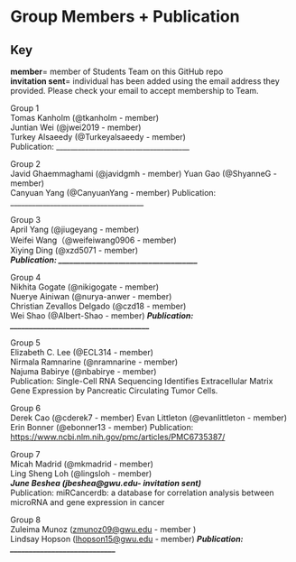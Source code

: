 
# Group Members + Publication 

## Key   
**member**= member of Students Team on this GitHub repo   
**invitation sent**= individual has been added using the email address they provided. Please check your email to accept membership to Team.

Group 1   
Tomas Kanholm (@tkanholm - member)    
Juntian Wei (@jwei2019 - member)      
Turkey Alsaeedy (@Turkeyalsaeedy - member)    
Publication: _____________________________________

Group 2   
Javid Ghaemmaghami (@javidgmh - member) 
Yuan Gao (@ShyanneG - member)    
Canyuan Yang (@CanyuanYang - member)
Publication: _____________________________________

Group 3   
April Yang (@jiugeyang - member)   
Weifei Wang（@weifeiwang0906 - member)    
Xiying Ding (@xzd5071 - member)    
***Publication: _____________________________________***

Group 4   
Nikhita Gogate (@nikigogate -  member)  
Nuerye Ainiwan (@nurya-anwer - member)    
Christian Zevallos Delgado (@czd18 - member)   
Wei Shao (@Albert-Shao - member) 
***Publication: _____________________________________***    


Group 5   
Elizabeth C. Lee (@ECL314 -  member)    
Nirmala Ramnarine (@nramnarine - member)   
Najuma Babirye (@nbabirye - member)    
Publication: Single-Cell RNA Sequencing Identifies Extracellular Matrix Gene Expression by Pancreatic Circulating Tumor Cells.    

Group 6   
Derek Cao (@cderek7 - member)
Evan Littleton (@evanlittleton - member)    
Erin Bonner (@ebonner13 - member)
Publication: https://www.ncbi.nlm.nih.gov/pmc/articles/PMC6735387/    

Group 7   
Micah Madrid (@mkmadrid - member)    
Ling Sheng Loh (@lingsloh - member)    
***June Beshea (jbeshea@gwu.edu- invitation sent)***    
Publication: miRCancerdb: a database for correlation analysis between microRNA and gene expression in cancer

Group 8   
Zuleima Munoz (zmunoz09@gwu.edu - member )    
Lindsay Hopson (lhopson15@gwu.edu - member)
***Publication: ____________________________***


